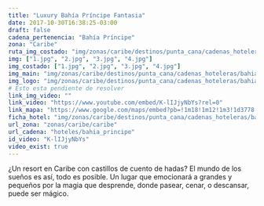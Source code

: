 ```yaml
---
title: "Luxury Bahía Príncipe Fantasia"
date: 2017-10-30T16:38:25-03:00
draft: false
cadena_pertenencia: "Bahía Príncipe"
zona: "Caribe"
ruta_img_costado: "img/zonas/caribe/destinos/punta_cana/cadenas_hoteleras/bahia_principe/luxury_bahia_principe_fantasia/imagenes_hotel/"
img: ["1.jpg", "2.jpg", "3.jpg", "4.jpg"]
img_costado: ["1.jpg", "2.jpg", "3.jpg", "4.jpg"]
img_main: "img/zonas/caribe/destinos/punta_cana/cadenas_hoteleras/bahia_principe/luxury_bahia_principe_fantasia/luxury_bahia_principe_fantasia.jpg"
img_logo: "img/zonas/caribe/destinos/punta_cana/cadenas_hoteleras/bahia_principe/luxury_bahia_principe_fantasia/logo_hotel/logo_luxury_bahia_principe_fantasia.jpg"
# Esto esta pendiente de resolver
link_img_video: ""
link_video: "https://www.youtube.com/embed/K-lIJjyNbYs?rel=0"
link_mapa: "https://www.google.com/maps/embed?pb=!1m18!1m12!1m3!1d3778.683630471972!2d-68.46351268510432!3d18.722976987291407!2m3!1f0!2f0!3f0!3m2!1i1024!2i768!4f13.1!3m3!1m2!1s0x0%3A0x0!2zMTjCsDQzJzIyLjciTiA2OMKwMjcnNDAuOCJX!5e0!3m2!1ses!2scl!4v1509464635689"
ficha_hotel: "img/zonas/caribe/destinos/punta_cana/cadenas_hoteleras/bahia_principe/luxury_bahia_principe_fantasia/luxury_bahia_principe_fantasia.pdf"
url_zona: "zonas/caribe/caribe"
url_cadena: "hoteles/bahia_principe"
id_video: "K-lIJjyNbYs"
video_exist: true
---
```


¿Un resort en Caribe con castillos de cuento de hadas? El mundo de los sueños es así, todo es posible. Un lugar que emocionará a grandes y pequeños por la magia que desprende, donde pasear, cenar, o descansar, puede ser mágico.
